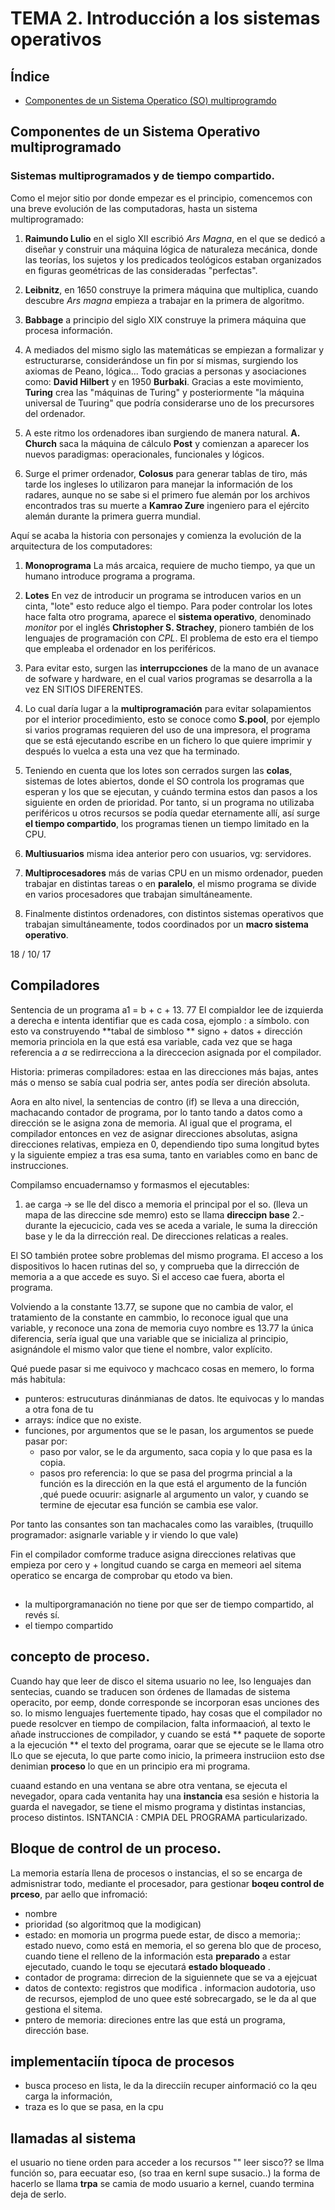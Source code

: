 # TEMA 2. Introducción a los sistemas operativos

## Índice
- [Componentes de un Sistema Operatico (SO)
  multiprogramdo](#componentes-de-un-sistema-operativo-multiprogramado)

## Componentes de un Sistema Operativo multiprogramado

### Sistemas multiprogramados y de tiempo compartido.
Como el mejor sitio por donde empezar es el principio, comencemos con una breve evolución de las computadoras, hasta un sistema multiprogramado:

1. **Raimundo Lulio** en el siglo XII escribió *Ars Magna*, en el que se dedicó a diseñar y
construir una máquina lógica de naturaleza mecánica, donde las teorías, los sujetos y los predicados
teológicos estaban organizados en figuras geométricas de las consideradas "perfectas".

2. **Leibnitz**, en 1650 construye la primera máquina que multiplica, cuando descubre *Ars magna*
empieza a trabajar en la primera de algoritmo.

3. **Babbage** a principio del siglo XIX construye la primera máquina que procesa información.

4. A mediados del mismo siglo las matemáticas se empiezan a formalizar y estructurarse,
considerándose un fin por sí mismas, surgiendo los axiomas de Peano, lógica... Todo gracias a
personas y asociaciones como: **David Hilbert** y en 1950 **Burbaki**. Gracias a este movimiento,
**Turing** crea las "máquinas de Turing" y posteriormente "la máquina universal de Tuuring" que
podría considerarse uno de los precursores del ordenador.

5. A este ritmo los ordenadores iban surgiendo de manera natural. **A. Church** saca la máquina de
cálculo **Post** y comienzan a aparecer los nuevos paradigmas: operacionales, funcionales y lógicos.

6. Surge el primer ordenador, **Colosus** para generar tablas de tiro, más tarde los ingleses lo
utilizaron para manejar la información de los radares, aunque no se sabe si el primero fue alemán
por los archivos encontrados tras su muerte a **Kamrao Zure** ingeniero para el ejército alemán
durante la primera guerra mundial.

Aquí se acaba la historia con personajes y comienza la evolución de la arquitectura de los
computadores:

1. **Monoprograma** La más arcaica, requiere de mucho tiempo, ya que un humano introduce programa a
programa.

2. **Lotes** En vez de introducir un programa se introducen varios en un cinta, "lote" esto reduce
algo el tiempo. Para poder controlar los lotes hace falta otro programa, aparece el **sistema
operativo**, denominado *monitor* por el inglés **Christopher S. Strachey**, pionero también de los
lenguajes de programación con *CPL*. El problema de esto era el tiempo que empleaba el ordenador en
los periféricos.

3. Para evitar esto, surgen las **interrupcciones** de la mano de un avanace de sofware y hardware,
en el cual varios programas se desarrolla a la vez EN SITIOS DIFERENTES.

4. Lo cual daría lugar a la **multiprogramación** para evitar solapamientos por el interior
procedimiento, esto se conoce como **S.pool**, por ejemplo si varios programas requieren del uso de
una impresora, el programa que se está ejecutando escribe en un fichero lo que quiere imprimir y
después lo vuelca a esta una vez que ha terminado.

5. Teniendo en cuenta que los lotes son cerrados surgen las **colas**, sistemas de lotes abiertos,
donde el SO controla los programas que esperan y los que se ejecutan, y cuándo termina estos dan
pasos a los siguiente en orden de prioridad. Por tanto, si un programa no utilizaba periféricos u
otros recursos se podía quedar eternamente allí, así surge **el tiempo compartido**, los
programas tienen un tiempo limitado en la CPU.

6. **Multiusuarios** misma idea anterior pero con usuarios, vg: servidores.

7. **Multiprocesadores** más de varias CPU en un mismo ordenador, pueden trabajar en distintas
tareas o en **paralelo**, el mismo programa se divide en varios procesadores que trabajan
simultáneamente.

8. Finalmente distintos ordenadores, con distintos sistemas operativos que trabajan simultáneamente,
todos coordinados por un **macro sistema operativo**.

 18 / 10/ 17

## Compiladores
Sentencia de un programa a1 = b + c + 13. 77
El compialdor lee de izquierda a derecha e intenta identifiar que es cada cosa, ejomplo : a símbolo.
con esto va construyendo **tabal de simbloso ** signo + datos + dirección memoria princiola en la que está esa variable,
cada vez que se haga referencia a *a* se redirrecciona a la direccecion asignada por el compilador.

Historia: primeras compiladores: estaa en las direcciones más bajas, antes más o menso se sabía cual podria ser, antes podía ser direción absoluta.

Aora en alto nivel, la sentencias de contro (if) se lleva a una dirección, machacando contador de programa, por lo tanto tando a datos como a dirección se le asigna zona de memoria. Al igual que el programa, el compilador entonces en vez de asignar direcciones absolutas, asigna direcciones relativas, empieza en 0, dependiendo tipo suma longitud bytes y la siguiente empiez a tras esa suma, tanto en variables como en banc de instrucciones.

Compilamso encuadernamso y formasmos el ejecutables:
  1. ae carga -> se lle del disco a memoria el principal por el so. (lleva un mapa de las direccine sde memro) esto se llama **direccipn base**
  2.- durante la ejecucicio, cada ves se aceda a variale, le suma la dirección base y le da la dirrección real. De direcciones relaticas a reales.

El SO también protee sobre problemas del mismo programa. El acceso a los dispositivos lo hacen rutinas del so, y comprueba que la dirrección de memoria a a que accede es suyo. Si el acceso cae fuera, aborta el programa.

Volviendo a la constante 13.77, se supone que no cambia de valor, el tratamiento de la constante en cammbio, lo reconoce igual que una variable, y reconoce una zona de memoria cuyo nombre es 13.77 la única diferencia, sería igual que una variable que se inicializa al principio, asignándole el mismo valor que tiene el nombre, valor explícito.

Qué puede pasar si me equivoco y machcaco cosas en memero, lo forma más habitula:
  - punteros: estrucuturas dinánmianas de datos. lte equivocas y lo mandas a otra fona de tu
  - arrays: índice que no existe.
  - funciones, por argumentos que se le pasan, los argumentos se puede pasar por:
    - paso por valor, se le da argumento, saca copia y lo que pasa es la copia.
    - pasos pro referencia: lo  que se pasa del progrma princial a la función es la dirección en la que está el argumento de la función ,qué puede ocuurir: asignarle al argumento un valor, y cuando se termine de ejecutar esa función se cambia ese valor.

Por tanto las consantes son tan machacales como las varaibles, (truquillo programador: asignarle variable y ir viendo lo que vale)

Fin el compilador comforme traduce asigna direcciones relativas que empieza por cero y + longitud
cuando se carga en memeori ael sitema operatico se encarga de comprobar qu etodo va bien.

##
- la multiporgramanación no tiene por que ser de tiempo compartido, al revés sí.
- el tiempo compartido

## concepto de proceso.

Cuando hay que leer de disco el sitema usuario no lee, lso lenguajes dan sentecias, cuando se traducen son órdenes de llamadas de sistema operacito, por eemp, donde corresponde se incorporan esas unciones des so.
lo mismo lenguajes fuertemente tipado, hay cosas que el compilador no puede resolcver en tiempo de compilacion, falta informaacioń, al texto le añade instrucciones de compilador, y cuando se está ** paquete de soporte a la ejecución ** el texto del programa, oarar que se ejecute se le llama otro lLo que se ejecuta, lo que parte como inicio, la primeera instruciion esto dse denimian **proceso** lo que en un principio era mi programa.

cuaand estando en una ventana se abre otra ventana, se ejecuta el nevegador, opara cada ventanita hay una **instancia** esa sesión e historia la guarda el navegador, se tiene el mismo programa y distintas instancias, proceso distintos.
ISNTANCIA : CMPIA DEL PROGRAMA particularizado.

## Bloque de control de un proceso.
 La memoria estaría llena de procesos o instancias, el so se encarga de admisnistrar todo, mediante el procesador,
 para gestionar **boqeu control de prceso**, par aello que infromació:

- nombre
- prioridad (so algoritmoq que la modigican) 
- estado: en momoria un progrma puede estar, de disco a memoria;: estado nuevo, como está en memoria, el so gerena blo que de proceso, cuando tiene el relleno de la información esta **preparado** a estar ejecutado, cuando le toqu se ejecutará **estado bloqueado** . 
- contador de programa: dirrecion de la siguiennete que se va a ejejcuat
- datos de contexto: registros que modifica
. informacion audotoria, uso de recursos, ejemplod de uno quee esté sobrecargado, se le da al que gestiona el sitema.
- pntero de memoria: direciones entre las que está un programa, dirección base.


## implementaciín típoca de procesos

 - busca proceso en lista, le da la direcciín recuper ainformació co la qeu carga la información,
 - traza es lo que se pasa, en la cpu

## llamadas al sistema

el usuario no tiene orden para acceder a los recursos "" leer sisco?? se llma función so, para eecuatar eso, (so traa en kernl supe susacio..) la forma de hacerlo se llama **trpa** se camia de modo usuario a kernel, cuando termina deja de serlo.  


